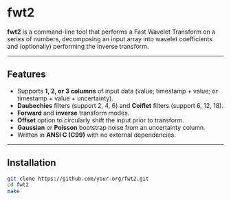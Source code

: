 # fwt2

**fwt2** is a command-line tool that performs a Fast Wavelet Transform on a series of numbers, decomposing an input array into wavelet coefficients and (optionally) performing the inverse transform.

---

## Features

- Supports **1, 2, or 3 columns** of input data (value; timestamp + value; or timestamp + value + uncertainty).  
- **Daubechies** filters (support 2, 4, 6) and **Coiflet** filters (support 6, 12, 18).  
- **Forward** and **inverse** transform modes.  
- **Offset** option to circularly shift the input prior to transform.  
- **Gaussian** or **Poisson** bootstrap noise from an uncertainty column.  
- Written in **ANSI C (C99)** with no external dependencies.

---

## Installation

```bash
git clone https://github.com/your-org/fwt2.git
cd fwt2
make

